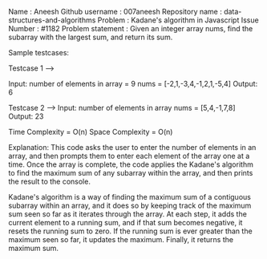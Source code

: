 Name : Aneesh
Github username : 007aneesh
Repository name : data-structures-and-algorithms
Problem : Kadane's algorithm in Javascript
Issue Number : #1182
Problem statement : Given an integer array nums, find the subarray with the largest sum, and return its sum.

Sample testcases:

Testcase 1 -->

Input: number of elements in array = 9
nums = [-2,1,-3,4,-1,2,1,-5,4]
Output: 6

Testcase 2 -->
Input: number of elements in array
nums = [5,4,-1,7,8]
Output: 23

Time Complexity = O(n)
Space Complexity = O(n)

Explanation:
This code asks the user to enter the number of elements in an array,
and then prompts them to enter each element of the array one at a time.
Once the array is complete, the code applies the Kadane's algorithm to
find the maximum sum of any subarray within the array, and then prints
the result to the console.

Kadane's algorithm is a way of finding the maximum sum of a contiguous subarray within an array,
and it does so by keeping track of the maximum sum seen so far as it iterates through the array.
At each step, it adds the current element to a running sum, and if that sum becomes negative,
it resets the running sum to zero. If the running sum is ever greater than the maximum seen so far,
it updates the maximum. Finally, it returns the maximum sum.


